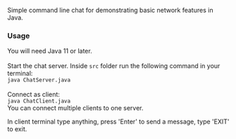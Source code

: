 Simple command line chat for demonstrating basic network features in Java.
### Usage
You will need Java 11 or later.<br><br>
Start the chat server. Inside <code>src</code> folder run the following
command in your terminal:<br>
<code>java ChatServer.java</code><br><br>
Connect as client:<br>
<code>java ChatClient.java</code><br>
You can connect multiple clients to one server.<br>

In client terminal type anything, press 'Enter' to send a message,
type 'EXIT' to exit.